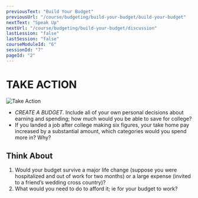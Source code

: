 ```yaml
---
previousText: "Build Your Budget"
previousUrl: "/course/budgeting/build-your-budget/build-your-budget"
nextText: "Speak Up"
nextUrl: "/course/budgeting/build-your-budget/discussion"
lastLession: "false"
lastSession: "false"
courseModuleId: "6"
sessionId: "7"
pageId: "2"
---
```



# TAKE ACTION
![Take Action](/assets/img/take-action.jpg)

- *CREATE A BUDGET*. Include all of your own personal decisions about earning and spending; how much would you be able to save for college? 
-	If you landed a job after college making six figures, your take home pay increased by a substantial amount, which categories would you spend more in? Why? 

## Think About 
1. Would your budget survive a major life change (suppose you were hospitalized and out of work for two months) or a large expense (invited to a friend’s wedding cross country)? 
2. What would you need to do to afford it; ie for your budget to work?
